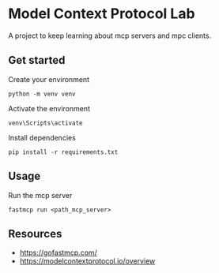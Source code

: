 # Model Context Protocol Lab
A project to keep learning about mcp servers and mpc clients.

## Get started 

Create your environment

```
python -m venv venv
```

Activate the environment
```
venv\Scripts\activate
```

Install dependencies
```
pip install -r requirements.txt
```

## Usage

Run the mcp server

```
fastmcp run <path_mcp_server>
```

## Resources
- https://gofastmcp.com/
- https://modelcontextprotocol.io/overview

